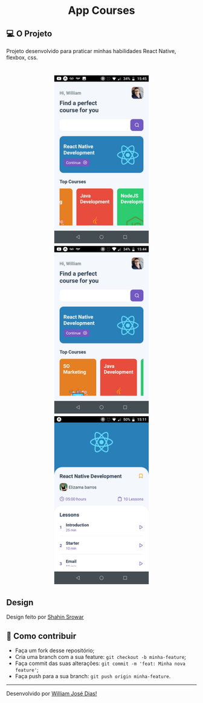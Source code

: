 <h1 align="center">App Courses</h1>

## 💻 O Projeto
Projeto desenvolvido para praticar minhas habilidades React Native, flexbox, css.

<h1 align="center" class="teste">
  <img src="./images/img1.jpeg" width=250/>
  <img src="./images/img2.jpeg" width=250/>
  <img src="./images/img3.jpeg" width=250/>
</h1>


## Design
Design feito por [Shahin Srowar](https://dribbble.com/shots/14589943-Online-Course) 

## 🤔 Como contribuir

- Faça um fork desse repositório;
- Cria uma branch com a sua feature: `git checkout -b minha-feature`;
- Faça commit das suas alterações: `git commit -m 'feat: Minha nova feature'`;
- Faça push para a sua branch: `git push origin minha-feature`.

---

Desenvolvido por [William José Dias!](https://github.com/WilliamWJD)